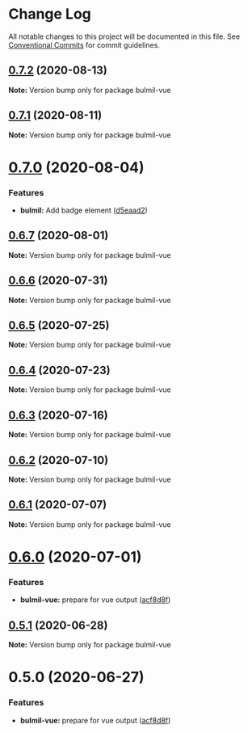 # Change Log

All notable changes to this project will be documented in this file.
See [Conventional Commits](https://conventionalcommits.org) for commit guidelines.

## [0.7.2](https://github.com/gomah/bulmil/compare/v0.7.1...v0.7.2) (2020-08-13)

**Note:** Version bump only for package bulmil-vue





## [0.7.1](https://github.com/gomah/bulmil/compare/v0.7.0...v0.7.1) (2020-08-11)

**Note:** Version bump only for package bulmil-vue





# [0.7.0](https://github.com/gomah/bulmil/compare/v0.6.7...v0.7.0) (2020-08-04)


### Features

* **bulmil:** Add badge element ([d5eaad2](https://github.com/gomah/bulmil/commit/d5eaad2ecf2d0b66f120fe347cb15791c894db28))





## [0.6.7](https://github.com/gomah/bulmil/compare/v0.6.6...v0.6.7) (2020-08-01)

**Note:** Version bump only for package bulmil-vue





## [0.6.6](https://github.com/gomah/bulmil/compare/v0.6.5...v0.6.6) (2020-07-31)

**Note:** Version bump only for package bulmil-vue





## [0.6.5](https://github.com/gomah/bulmil/compare/v0.6.4...v0.6.5) (2020-07-25)

**Note:** Version bump only for package bulmil-vue





## [0.6.4](https://github.com/gomah/bulmil/compare/v0.6.3...v0.6.4) (2020-07-23)

**Note:** Version bump only for package bulmil-vue





## [0.6.3](https://github.com/gomah/bulmil/compare/v0.6.2...v0.6.3) (2020-07-16)

**Note:** Version bump only for package bulmil-vue





## [0.6.2](https://github.com/gomah/bulmil/compare/v0.6.1...v0.6.2) (2020-07-10)

**Note:** Version bump only for package bulmil-vue





## [0.6.1](https://github.com/gomah/bulmil/compare/v0.6.0...v0.6.1) (2020-07-07)

**Note:** Version bump only for package bulmil-vue





# [0.6.0](https://github.com/gomah/bulmil/compare/v0.0.19...v0.6.0) (2020-07-01)


### Features

* **bulmil-vue:** prepare for vue output ([acf8d8f](https://github.com/gomah/bulmil/commit/acf8d8f0a691cce8da0c42584a328a5072a4cb8b))





## [0.5.1](https://github.com/gomah/bulmil/compare/bulmil-vue@0.5.0...bulmil-vue@0.5.1) (2020-06-28)

**Note:** Version bump only for package bulmil-vue





# 0.5.0 (2020-06-27)


### Features

* **bulmil-vue:** prepare for vue output ([acf8d8f](https://github.com/gomah/bulmil/commit/acf8d8f0a691cce8da0c42584a328a5072a4cb8b))
